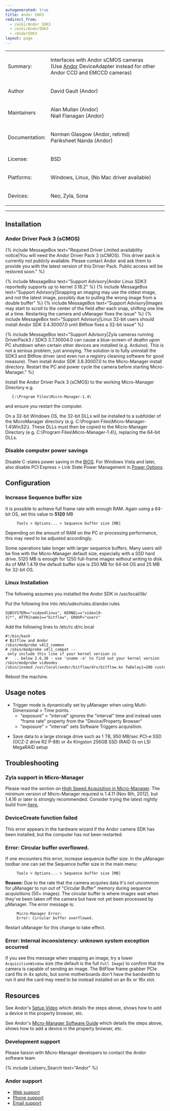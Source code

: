 ```yaml
---
autogenerated: true
title: Andor SDK3
redirect_from:
  - /wiki/Andor_SDK3
  - /wiki/AndorSDK3
  - /AndorSDK3
layout: page
---
```


<table>
<tr>
<td><p>Summary:</p></td>
<td><p>Interfaces with Andor sCMOS cameras<br />
(Use <a href="Andor">Andor</a> DeviceAdapter instead for other Andor CCD and EMCCD cameras)</p></td>
</tr>
<tr>
<td><p>Author</p></td>
<td><p>David Gault (Andor)</p></td>
</tr>
<tr>
<td><p>Maintainers</p></td>
<td><p>Alan Mullan (Andor)<br />
Niall Flanagan (Andor)</p></td>
</tr>
<tr>
<td><p>Documentation:</p></td>
<td><p>Norman Glasgow (Andor, retired)<br />
Pariksheet Nanda (Andor)</p></td>
</tr>
<tr>
<td><p>License:</p></td>
<td><p>BSD</p></td>
</tr>
<tr>
<td><p>Platforms:</p></td>
<td><p>Windows, Linux, (No Mac driver available)</p></td>
</tr>
<tr>
<td><p>Devices:</p></td>
<td><p>Neo, Zyla, Sona</p></td>
</tr>
</table>

------------------------------------------------------------------------

## Installation

### Andor Driver Pack 3 (sCMOS)

{% include MessageBox text="Required Driver Limited availability notice|You will need the Andor Driver Pack 3 (sCMOS).  This driver pack is currently not publicly available.  Please contact Andor and ask them to provide you with the latest version of this Driver Pack.  Public access will be restored soon." %}

{% include MessageBox text="Support Advisory|Andor Linux SDK3 reportedly supports up to kernel 3.18.2" %}
{% include MessageBox text="Support Advisory|Snapping an imaging may use the oldest image, and not the latest image, possibly due to pulling the wrong image from a double buffer" %}
{% include MessageBox text="Support Advisory|Images may start to scroll to the center of the field after each snap, shifting one line at a time. Restarting the camera and uManager fixes the issue" %}
{% include MessageBox text="Support Advisory|Linux 32-bit users should install Andor SDK 3.4.30007.0 until Bitflow fixes a 32-bit issue" %}

{% include MessageBox text="Support Advisory\|Zyla cameras running
DriverPack3 / SDK3 3.7.30004.0 can cause a blue-screen-of deathn upon
PC shutdown when certain other devices are installed (e.g. Arduino).
This is not a serious problem, just annoying. The solution is to fully
uninstall the SDK3 and Bitflow driver (and even run a registry cleaning
software for good measure). Then install Andor SDK 3.8.30007.0 to the
Micro-Manager install directory. Restart the PC and power cycle the
camera before starting Micro-Manager." %}

Install the Andor Driver Pack 3 (sCMOS) to the working Micro-Manager
Directory e.g.

```
   C:\Program Files\Micro-Manager-1.4\
```

and ensure you restart the computer.

On a 32-bit Windows OS, the 32-bit DLLs will be installed to a subfolder
of the MicroManager directory (e.g. C:\\Program
Files\\Micro-Manager-1.4\\Win32\\). These DLLs must then be copied to
the Micro-Manager Directory (e.g. C:\\Program
Files\\Micro-Manager-1.4\\), replacing the 64-bit DLLs.

### Disable computer power savings

Disable C-states power saving in the
[BIOS](Personal_computer_setup#bios "wikilink"). For Windows Vista and
later, also disable PCI Express &gt; Link State Power Management in
[Power Options](Personal_computer_setup#power-options "wikilink").

## Configuration

### Increase Sequence buffer size

It is possible to achieve full frame rate with enough RAM. Again using a
64-bit OS, set this value to **5120** MB

```
     Tools > Options... > Sequence buffer size [MB]
```

Depending on the amount of RAM on the PC or processing performance, this
may need to be adjusted accordingly.

Some operations take longer with larger sequence buffers. Many users
will be fine with the Micro-Manager default size, especially with a SSD
hard drive. 5120 MB is enough for 1250 full-frame images without writing
to disk. As of MM 1.4.19 the default buffer size is 250 MB for 64-bit OS
and 25 MB for 32-bit OS.

### Linux Installation

The following assumes you installed the Andor SDK in /usr/local/lib/

Put the following line into /etc/udev/rules.d/andor.rules

```
SUBSYSTEM=="video4linux", KERNEL=="video[0-3]*", ATTR{name}=="bitflow", GROUP="users"
```

Add the following lines to /etc/rc.d/rc.local

```
#!/bin/bash
# Bitflow and Andor
/sbin/modprobe v4l2_common
# /sbin/modprobe v4l1_compat -- only include this line if your kernel version is 
#   .. below 2.6.38 - use 'uname -a' to find out your kernel version
/sbin/modprobe videodev
/sbin/insmod /usr/local/andor/bitflow/drv/bitflow.ko fwDelay1=200 customFlags=1
```

Reboot the machine.

## Usage notes

-   Trigger mode is dynamically set by µManager when using
    Multi-Dimensional &gt; Time points.
    -   "exposure" &lt; "interval" ignores the "interval" time and
        instead uses "frame rate" property from the "Device/Property
        Browser"
    -   "exposure" &gt; "interval" sets Software Triggers acquisition.

<!-- -->

-   Save data to a large storage drive such as 1 TB, 950 MB/sec PCI-e
    SSD (OCZ-Z drive R2 P-88) or 4x Kingston 256GB SSD (RAID 0) on LSI
    MegaRAID setup

## Troubleshooting

### Zyla support in Micro-Manager

Please read the section on [High Speed Acquisition in
Micro-Manager](High_Speed_Acquisition_in_Micro-Manager "wikilink"). The
minimum version of Micro-Manager required is 1.4.11 (Nov 8th, 2012), but
1.4.16 or later is strongly recommended. Consider trying the latest
nightly build from
[here.](http://valelab.ucsf.edu/~MM/nightlyBuilds/1.4/Windows/)

### DeviceCreate function failed

This error appears in the hardware wizard if the Andor camera SDK has
been installed, but the computer has not been restarted.

### Error: Circular buffer overflowed.

If one encounters this error, increase sequence buffer size. In the
µManager toolbar one can set the Sequence buffer size in the main menu:

```
     Tools > Options... > Sequence buffer size [MB]
```

**Reason:** Due to the rate that the camera acquires data it's not
uncommon for µManager to run out of "Circular Buffer" memory during
sequence acquisitions (50+ images). The circular buffer is where images
wait when they've been taken off the camera but have not yet been
processed by µManager. The error message is:

```
     Micro-Manager Error:
     Error: Circular buffer overflowed.
```

Restart uManager for this change to take effect.

### Error: Internal inconsistency: unknown system exception occurred

If you see this message when snapping an image, try a lower
`AcquisitionWindow` size (the default is the full `Full Image`) to
confirm that the camera is capable of sending an image. The BitFlow
frame grabber PCIe card fits in 4x splots, but some motherboards don't
have the bandwidth to run it and the card may need to be instead
installed on an 8x or 16x slot.

## Resources

See Andor's [Setup
Video](https://andor.oxinst.com/learning/view/article/setting-up-and-using-andors-scmos-camera-range-in-the-micro-manager)
which details the steps above, shows how to add a device in the property
browser, etc.

See Andor's [Micro-Manager Software
Guide](http://www.andor.com/pdfs/manuals/Andor_MicroManager_Guide_For_Neo_and_Zyla.pdf)
which details the steps above, shows how to add a device in the property
browser, etc.

### Development support

Please liaison with Micro-Manager developers to contact the Andor
software team

{% include Listserv_Search text="Andor" %}

### Andor support

-   [Web
    support](http://www.andor.com/contact_us/support_request/documentation/default.aspx?product=Neo%20sCMOS)
-   [Phone support](http://www.andor.com/contact_us/)
-   [Email support](mailto:3rdpartysupport@andor.com)
